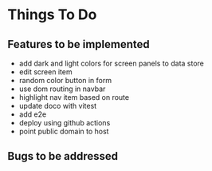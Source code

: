 # Things To Do

## Features to be implemented

- add dark and light colors for screen panels to data store
- edit screen item
- random color button in form
- use dom routing in navbar
- highlight nav item based on route
- update doco with vitest
- add e2e
- deploy using github actions
- point public domain to host

## Bugs to be addressed
